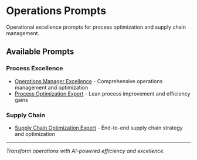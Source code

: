 # Operations Prompts

Operational excellence prompts for process optimization and supply chain management.

## Available Prompts

### Process Excellence
- [Operations Manager Excellence](./operations-manager-excellence.md) - Comprehensive operations management and optimization
- [Process Optimization Expert](./process-optimization-expert.md) - Lean process improvement and efficiency gains

### Supply Chain
- [Supply Chain Optimization Expert](./supply-chain-optimization-expert.md) - End-to-end supply chain strategy and optimization

---

*Transform operations with AI-powered efficiency and excellence.*